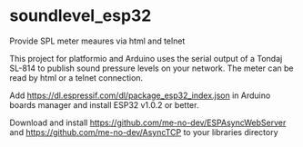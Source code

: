 # soundlevel_esp32
Provide SPL meter meaures via html and telnet

This project for platformio and Arduino uses the serial output of a Tondaj SL-814 to publish sound pressure levels on your network. The meter can be read by html or a telnet connection.

Add https://dl.espressif.com/dl/package_esp32_index.json in Arduino boards manager and install ESP32 v1.0.2 or better.

Download and install https://github.com/me-no-dev/ESPAsyncWebServer and https://github.com/me-no-dev/AsyncTCP to your libraries directory
